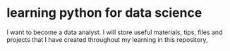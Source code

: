 # learning python for data science
I want to become a data analyst. I will store useful materials, tips, files and projects that I have created throughout my learning in this repository, 
